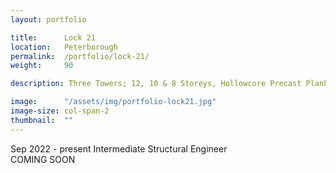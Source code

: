 ```yaml
---
layout: portfolio

title:      Lock 21
location:   Peterborough
permalink:  /portfolio/lock-21/
weight:     90

description: Three Towers; 12, 10 & 8 Storeys, Hollowcore Precast Planks on Structural Precast Walls

image:      "/assets/img/portfolio-lock21.jpg"
image-size: col-span-2
thumbnail:  ""
---
```


<div id="content">
    <span class="font-body font-bold text-grey-40 block">Sep 2022 - present</span>
    <span class="font-header font-bold text-xl text-primary uppercase block pt-2">Intermediate Structural Engineer</span>
    <div class="pt-2">
        <span class="font-body text-black block">COMING SOON</span>
    </div>
</div>
